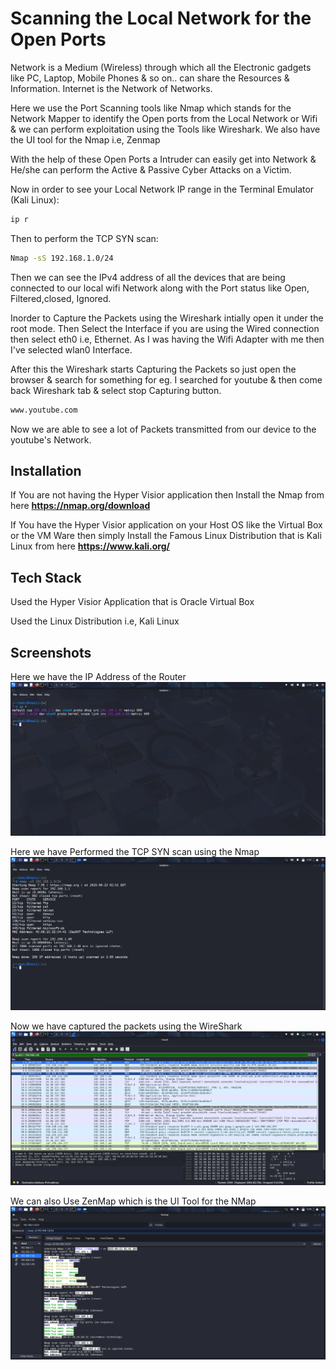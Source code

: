 # Scanning the Local Network for the Open Ports

Network is a Medium (Wireless)  through which all the Electronic gadgets like PC, Laptop, Mobile Phones & so on.. can share the Resources & Information. Internet is the Network of Networks.

Here we use the Port Scanning tools like Nmap which stands for the Network Mapper to identify the Open ports from the Local Network or Wifi & we can perform exploitation using the Tools like Wireshark.
We also have the UI tool for the Nmap i.e, Zenmap

With the help of these Open Ports a Intruder can easily get into Network & He/she can perform the Active & Passive Cyber Attacks on a Victim.

Now in order to see your Local Network IP range in the Terminal Emulator (Kali Linux):

``` bash
ip r
```
Then to perform the TCP SYN scan:
``` bash
Nmap -sS 192.168.1.0/24
```
Then we can see the IPv4 address of all the devices that are being connected to our local wifi Network along with the Port status like Open, Filtered,closed, Ignored.

Inorder to Capture the Packets using the Wireshark intially open it under the root mode.
Then Select the Interface if you are using the Wired connection then select eth0 i.e, Ethernet. As I was having the Wifi Adapter with me then I've selected wlan0 Interface. 

After this the Wireshark starts Capturing the Packets so just open the browser & search for something for eg. I searched for youtube & then come back Wireshark tab & select stop Capturing button.
```bash
www.youtube.com
```
Now we are able to see a lot of Packets transmitted from our device to the youtube's Network.

## Installation

If You are not having the Hyper Visior application then Install the Nmap from here   **https://nmap.org/download**

If You have the Hyper Visior application on your Host OS like the Virtual Box or the VM Ware then simply Install the Famous Linux Distribution that is Kali Linux from here **https://www.kali.org/**

## Tech Stack

Used the Hyper Visior Application that is Oracle Virtual Box

Used the Linux Distribution i.e, Kali Linux

## Screenshots

Here we have the IP Address of the Router
![Screenshot](gateway_ip.png)

Here we have Performed the TCP SYN scan using the Nmap
![Screenshot](tcp_syn-scan.png)

Now we have captured the packets using the WireShark
![Screenshot](packetCap.png)

We can also Use ZenMap which is the UI Tool for the NMap
![Screenshot](tcp_syn-scan_zenmap.png)


